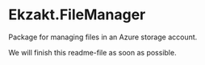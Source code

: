 # Ekzakt.FileManager
Package for managing files in an Azure storage account.

We will finish this readme-file as soon as possible.